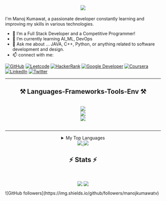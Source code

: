 <!--
**manojkumawatv/manojkumawatv** is a ✨ _special_ ✨ repository because its `README.md` (this file) appears my your GitHub profile.
Not mentioned skills and experiences:
Junior Accountant, Customer Service Associates, Google Workspace, Google Cloud Plateform, Automation with Python, Django etc.
-->
<h1 align="center">
    <img src="https://readme-typing-svg.herokuapp.com/?font=Righteous&size=35&center=true&vCenter=true&width=500&height=70&duration=4000&lines=Hi+There!+👋;+I'm+Manoj+Kumawat!;" />
</h1>

I'm Manoj Kumawat, a passionate developer constantly learning and improving my skills in various technologies.

- 🔭 I’m a Full Stack Developer and a Competitive Programmer!
- 🌱 I’m currently learning AI_ML, DevOps
- 💬 Ask me about ... JAVA, C++, Python, or anything related to software development and design.
- 📫 connect with me:

[![GitHub](https://img.shields.io/badge/GitHub-black?style=for-the-badge&logo=github)](https://github.com/manojkumawatv)
[![Leetcode](https://img.shields.io/badge/Leetcode-orange?style=for-the-badge&logo=leetcode)](https://leetcode.com/u/manoj_kumawat)
[![HackerRank](https://img.shields.io/badge/HackerRank-green?style=for-the-badge&logo=hackerrank)](https://www.hackerrank.com/manojkumawatv)
[![Google Developer](https://img.shields.io/badge/Google%20Developer-red?style=for-the-badge&logo=google)](https://g.dev/manojkumawatv)
[![Coursera](https://img.shields.io/badge/Coursera-blue?style=for-the-badge&logo=coursera)](https://www.coursera.org/user/f0c3d4b4492659d93b156d0910a8ea20)
[![LinkedIn](https://img.shields.io/badge/LinkedIn-blue?style=for-the-badge&logo=linkedin)](https://www.linkedin.com/in/manojkumawatv)
[![Twitter](https://img.shields.io/badge/Twitter-blue?style=for-the-badge&logo=twitter)](https://twitter.com/manojkumawatV)


<hr/>
 
<h2 align="center">⚒️ Languages-Frameworks-Tools-Env ⚒️</h2>
<br/>
<div align="center">
  <img src="https://skillicons.dev/icons?i=react,html,css,github" />
  <br>
  <img src="https://skillicons.dev/icons?i=java,python,javascript,nodejs,cpp,mysql,mongodb" />
  <br>
  <img src="https://skillicons.dev/icons?i=vscode,git,linux,postman,eclipse" />
</div>

<br/>

<hr/>

<div align="center">
  <details>
    <summary>My Top Languages</summary>
    
    | Rank | Language |
    |------|----------|
    | 1    | Java     |
    | 2    | Python   |
    | 3    | C++      |
    | 4    | JS       |
  
  </details>
</div>

 
<div align="center"> 
  <a href="mailto:manojkumawatv@gmail.com.com">
    <img src="https://img.shields.io/badge/Gmail-333333?style=for-the-badge&logo=gmail&logoColor=red" />
  </a>
  <a href="https://www.linkedin.com/in/manojkumawatv/" target="_blank">
    <img src="https://img.shields.io/badge/LinkedIn-0077B5?style=for-the-badge&logo=linkedin&logoColor=white" target="_blank" />
  </a>
<!--   <a href="https://salesp07.github.io" target="_blank">
     <img src="https://img.shields.io/badge/Portfolio-FF5722?style=for-the-badge&logo=todoist&logoColor=white" target="_blank" /> <!-- sqlite, safari, google-chrome are other good icon options -->
<!--   </a> -->
</div>

<h2 align="center">⚡ Stats ⚡</h2>
<br>
<div align=center>
  <p style="display:flex; align=center; justify-content:center; ">
      <img src="https://github-readme-stats.vercel.app/api?username=manojkumawatv&theme=midnight-purple" style="margin-right:4px;">
      <img src="https://streak-stats.demolab.com/?user=manojkumawatv&theme=holi-theme">
  </p>
<!--   <img width=325 align="center" src="https://github-readme-stats.vercel.app/api/top-langs/?username=manojkumawatv&hide=HTML&langs_count=8&layout=compact&theme=react&border_radius=10&size_weight=0.5&count_weight=0.5&exclude_repo=github-readme-stats" alt="top langs" /> -->
</div>
![GitHub followers](https://img.shields.io/github/followers/manojkumawatv)

<br/><br/>



